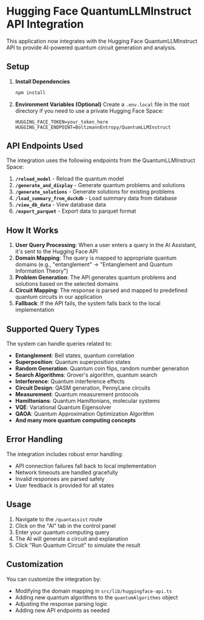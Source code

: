 # Hugging Face QuantumLLMInstruct API Integration

This application now integrates with the Hugging Face QuantumLLMInstruct API to provide AI-powered quantum circuit generation and analysis.

## Setup

1. **Install Dependencies**
   ```bash
   npm install
   ```

2. **Environment Variables (Optional)**
   Create a `.env.local` file in the root directory if you need to use a private Hugging Face Space:
   ```
   HUGGING_FACE_TOKEN=your_token_here
   HUGGING_FACE_ENDPOINT=BoltzmannEntropy/QuantumLLMInstruct
   ```

## API Endpoints Used

The integration uses the following endpoints from the QuantumLLMInstruct Space:

1. **`/reload_model`** - Reload the quantum model
2. **`/generate_and_display`** - Generate quantum problems and solutions
3. **`/generate_solutions`** - Generate solutions for existing problems
4. **`/load_summary_from_duckdb`** - Load summary data from database
5. **`/view_db_data`** - View database data
6. **`/export_parquet`** - Export data to parquet format

## How It Works

1. **User Query Processing**: When a user enters a query in the AI Assistant, it's sent to the Hugging Face API
2. **Domain Mapping**: The query is mapped to appropriate quantum domains (e.g., "entanglement" → "Entanglement and Quantum Information Theory")
3. **Problem Generation**: The API generates quantum problems and solutions based on the selected domains
4. **Circuit Mapping**: The response is parsed and mapped to predefined quantum circuits in our application
5. **Fallback**: If the API fails, the system falls back to the local implementation

## Supported Query Types

The system can handle queries related to:
- **Entanglement**: Bell states, quantum correlation
- **Superposition**: Quantum superposition states
- **Random Generation**: Quantum coin flips, random number generation
- **Search Algorithms**: Grover's algorithm, quantum search
- **Interference**: Quantum interference effects
- **Circuit Design**: QASM generation, PennyLane circuits
- **Measurement**: Quantum measurement protocols
- **Hamiltonians**: Quantum Hamiltonians, molecular systems
- **VQE**: Variational Quantum Eigensolver
- **QAOA**: Quantum Approximation Optimization Algorithm
- **And many more quantum computing concepts**

## Error Handling

The integration includes robust error handling:
- API connection failures fall back to local implementation
- Network timeouts are handled gracefully
- Invalid responses are parsed safely
- User feedback is provided for all states

## Usage

1. Navigate to the `/quantassist` route
2. Click on the "AI" tab in the control panel
3. Enter your quantum computing query
4. The AI will generate a circuit and explanation
5. Click "Run Quantum Circuit" to simulate the result

## Customization

You can customize the integration by:
- Modifying the domain mapping in `src/lib/huggingface-api.ts`
- Adding new quantum algorithms to the `quantumAlgorithms` object
- Adjusting the response parsing logic
- Adding new API endpoints as needed 